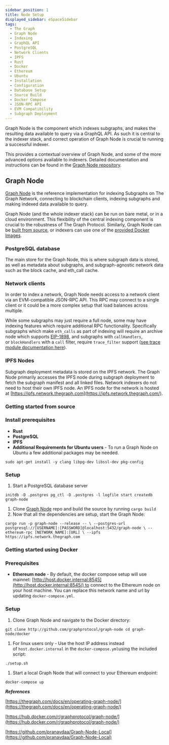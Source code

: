 ```yaml
---
sidebar_position: 1
title: Node Setup
displayed_sidebar: eSpaceSidebar
tags:
  - The Graph
  - Graph Node
  - Indexing
  - GraphQL API
  - PostgreSQL
  - Network Clients
  - IPFS
  - Rust
  - Docker
  - Ethereum
  - Ubuntu
  - Installation
  - Configuration
  - Database Setup
  - Source Build
  - Docker Compose
  - JSON-RPC API
  - EVM Compatibility
  - Subgraph Deployment
---
```


Graph Node is the component which indexes subgraphs, and makes the resulting data available to query via a GraphQL API. As such it is central to the indexer stack, and correct operation of Graph Node is crucial to running a successful indexer.

This provides a contextual overview of Graph Node, and some of the more advanced options available to indexers. Detailed documentation and instructions can be found in the [Graph Node repository](https://github.com/graphprotocol/graph-node).

## Graph Node

[Graph Node](https://github.com/graphprotocol/graph-node) is the reference implementation for indexing Subgraphs on The Graph Network, connecting to blockchain clients, indexing subgraphs and making indexed data available to query.

Graph Node (and the whole indexer stack) can be run on bare metal, or in a cloud environment. This flexibility of the central indexing component is crucial to the robustness of The Graph Protocol. Similarly, Graph Node can be [built from source](https://github.com/graphprotocol/graph-node), or indexers can use one of the [provided Docker Images](https://hub.docker.com/r/graphprotocol/graph-node).

### PostgreSQL database

The main store for the Graph Node, this is where subgraph data is stored, as well as metadata about subgraphs, and subgraph-agnostic network data such as the block cache, and eth_call cache.

### Network clients

In order to index a network, Graph Node needs access to a network client via an EVM-compatible JSON-RPC API. This RPC may connect to a single client or it could be a more complex setup that load balances across multiple.

While some subgraphs may just require a full node, some may have indexing features which require additional RPC functionality. Specifically subgraphs which make `eth_calls` as part of indexing will require an archive node which supports [EIP-1898](https://eips.ethereum.org/EIPS/eip-1898), and subgraphs with `callHandlers`, or `blockHandlers` with a `call` filter, require `trace_filter` support ([see trace module documentation here](https://openethereum.github.io/JSONRPC-trace-module)).

### IPFS Nodes

Subgraph deployment metadata is stored on the IPFS network. The Graph Node primarily accesses the IPFS node during subgraph deployment to fetch the subgraph manifest and all linked files. Network indexers do not need to host their own IPFS node. An IPFS node for the network is hosted at [https://ipfs.network.thegraph.com](https://ipfs.network.thegraph.com/).

### Getting started from source

### Install prerequisites

- **Rust**
- **PostgreSQL**
- **IPFS**
- **Additional Requirements for Ubuntu users** - To run a Graph Node on Ubuntu a few additional packages may be needed.

`sudo apt-get install -y clang libpg-dev libssl-dev pkg-config`

### Setup

1. Start a PostgreSQL database server

`initdb -D .postgres
pg_ctl -D .postgres -l logfile start
createdb graph-node`

1. Clone [Graph Node](https://github.com/graphprotocol/graph-node) repo and build the source by running `cargo build`
2. Now that all the dependencies are setup, start the Graph Node:

`cargo run -p graph-node --release -- \
  --postgres-url postgresql://[USERNAME]:[PASSWORD]@localhost:5432/graph-node \
  --ethereum-rpc [NETWORK_NAME]:[URL] \
  --ipfs https://ipfs.network.thegraph.com`

### Getting started using Docker

### Prerequisites

- **Ethereum node** - By default, the docker compose setup will use mainnet: [http://host.docker.internal:8545](http://host.docker.internal:8545/) to connect to the Ethereum node on your host machine. You can replace this network name and url by updating `docker-compose.yml`.

### Setup

1. Clone Graph Node and navigate to the Docker directory:

`git clone http://github.com/graphprotocol/graph-node
cd graph-node/docker`

1. For linux users only - Use the host IP address instead of `host.docker.internal` in the `docker-compose.yml`using the included script:

`./setup.sh`

1. Start a local Graph Node that will connect to your Ethereum endpoint:

`docker-compose up`

***References***

[https://thegraph.com/docs/en/operating-graph-node/](https://thegraph.com/docs/en/operating-graph-node/)

[https://hub.docker.com/r/graphprotocol/graph-node/](https://hub.docker.com/r/graphprotocol/graph-node/)

[https://github.com/pranavdaa/Graph-Node-Local](https://github.com/pranavdaa/Graph-Node-Local)
